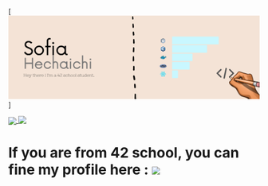 [![Header](https://github.com/sohechai/sohechai/blob/main/header_readme.png "Header")]

<a href="https://github.com/anuraghazra/github-readme-stats">
  <img align="center" src="https://github-readme-stats.vercel.app/api/top-langs/?username=sohechai"/>
</a>
<a href="https://github.com/anuraghazra/github-readme-stats">
  <img align="top" src="https://github-readme-stats.vercel.app/api?username=sohechai&count_private=true&show_icons=true"/>
</a>

# If you are from 42 school, you can fine my profile here : <img src="https://raw.githubusercontent.com/MartinHeinz/MartinHeinz/master/wave.gif" width="30px">
